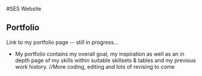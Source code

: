 #SES Website


## Portfolio
Link to my portfolio page -- still in progress...
 - My portfolio contains my overall goal, my inspiration as well as an in depth page of my skills within suitable skillsets & tables and my previous work history.
//More coding, editing and lots of revising to come
